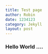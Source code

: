 ```yaml
---
title: Test page
author: Robin
date: 1234123
category: Jekyll
layout: post
---
```


### Hello World ....